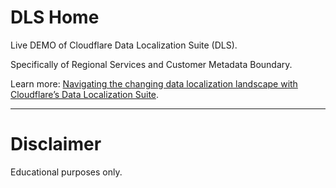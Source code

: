 # DLS Home

Live DEMO of Cloudflare Data Localization Suite (DLS).

Specifically of Regional Services and Customer Metadata Boundary.

Learn more: [Navigating the changing data localization landscape with Cloudflare’s Data Localization Suite](https://blog.cloudflare.com/dls-2022/).

* * * *

# Disclaimer

Educational purposes only.
